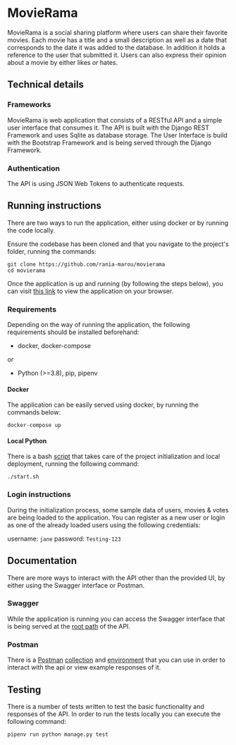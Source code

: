 # MovieRama

MovieRama is a social sharing platform where users can share their favorite movies. Each movie has a title and a small description as well as a date that corresponds to the date it was added to the database. In addition it holds a reference to the user that submitted it. Users can also express their opinion about a movie by either likes or hates.

## Technical details

### Frameworks
MovieRama is web application that consists of a RESTful API and a simple user interface that consumes it.
The API is built with the Django REST Framework and uses Sqlite as database storage.
The User Interface is build with the Bootstrap Framework and is being served through the Django Framework.

### Authentication
The API is using JSON Web Tokens to authenticate requests.

## Running instructions

There are two ways to run the application, either using docker or by running the code locally.

Ensure the codebase has been cloned and that you navigate to the project's folder, running the commands:

```
git clone https://github.com/rania-marou/movierama
cd movierama
```

Once the application is up and running (by following the steps below), you can visit [this link](http://127.0.0.1:8000/static/index.html) to view the application on your browser.

### Requirements

Depending on the way of running the application, the following requirements should be installed beforehand:

- docker, docker-compose

or

- Python (>=3.8), pip, pipenv

#### Docker

The application can be easily served using docker, by running the commands below:

```
docker-compose up
```

#### Local Python

There is a bash [script](start.sh) that takes care of the project initialization and local deployment, running the following command:

```
./start.sh
```

### Login instructions

During the initialization process, some sample data of users, movies & votes are being loaded to the application.
You can register as a new user or login as one of the already loaded users using the following credentials:

username: `jane`
password: `Testing-123`

## Documentation

There are more ways to interact with the API other than the provided UI, by either using the Swagger interface or Postman.

### Swagger

While the application is running you can access the Swagger interface that is being served at the [root path](http://127.0.0.1:8000/) of the API.

### Postman

There is a [Postman](https://www.getpostman.com/) [collection](docs/Movierama.postman_collection.json) and [environment](docs/MovieRama.postman_environment.json) that you can use in order to interact with the api or view example responses of it.

## Testing

There is a number of tests written to test the basic functionality and responses of the API. In order to run the tests locally you can execute the following command:

```
pipenv run python manage.py test
```